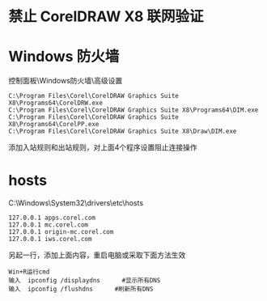# 禁止 CorelDRAW X8 联网验证

# Windows 防火墙
  控制面板\Windows防火墙\高级设置
 
    C:\Program Files\Corel\CorelDRAW Graphics Suite X8\Programs64\CorelDRW.exe
    C:\Program Files\Corel\CorelDRAW Graphics Suite X8\Programs64\DIM.exe
    C:\Program Files\Corel\CorelDRAW Graphics Suite X8\Programs64\CorelPP.exe
    C:\Program Files\Corel\CorelDRAW Graphics Suite X8\Draw\DIM.exe
  
  添加入站规则和出站规则，对上面4个程序设置阻止连接操作
  
# hosts
  C:\Windows\System32\drivers\etc\hosts
  
    127.0.0.1 apps.corel.com
    127.0.0.1 mc.corel.com
    127.0.0.1 origin-mc.corel.com
    127.0.0.1 iws.corel.com
  
  另起一行，添加上面内容，重启电脑或采取下面方法生效
  
    Win+R运行cmd
    输入  ipconfig /displaydns      #显示所有DNS
    输入  ipconfig /flushdns      #刷新所有DNS
    
    
